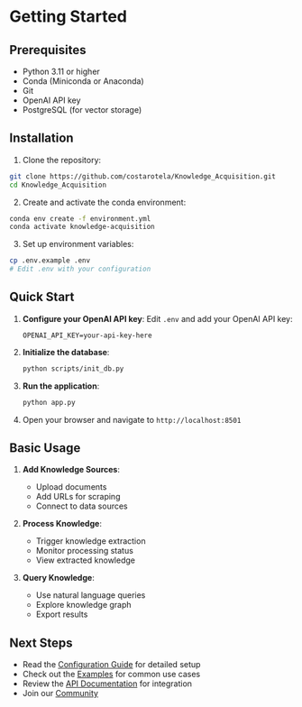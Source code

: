 # Getting Started

## Prerequisites

- Python 3.11 or higher
- Conda (Miniconda or Anaconda)
- Git
- OpenAI API key
- PostgreSQL (for vector storage)

## Installation

1. Clone the repository:
```bash
git clone https://github.com/costarotela/Knowledge_Acquisition.git
cd Knowledge_Acquisition
```

2. Create and activate the conda environment:
```bash
conda env create -f environment.yml
conda activate knowledge-acquisition
```

3. Set up environment variables:
```bash
cp .env.example .env
# Edit .env with your configuration
```

## Quick Start

1. **Configure your OpenAI API key**:
   Edit `.env` and add your OpenAI API key:
   ```
   OPENAI_API_KEY=your-api-key-here
   ```

2. **Initialize the database**:
   ```bash
   python scripts/init_db.py
   ```

3. **Run the application**:
   ```bash
   python app.py
   ```

4. Open your browser and navigate to `http://localhost:8501`

## Basic Usage

1. **Add Knowledge Sources**:
   - Upload documents
   - Add URLs for scraping
   - Connect to data sources

2. **Process Knowledge**:
   - Trigger knowledge extraction
   - Monitor processing status
   - View extracted knowledge

3. **Query Knowledge**:
   - Use natural language queries
   - Explore knowledge graph
   - Export results

## Next Steps

- Read the [Configuration Guide](configuration.md) for detailed setup
- Check out the [Examples](examples.md) for common use cases
- Review the [API Documentation](../api/scrapers.md) for integration
- Join our [Community](https://github.com/costarotela/Knowledge_Acquisition/discussions)
